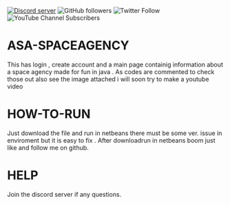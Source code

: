  <a href="https://discord.gg/uxZSS9HavF"><img src="https://img.shields.io/discord/766634629657919512?color=5865F2&logo=discord&logoColor=white" alt="Discord server" /></a>
![GitHub followers](https://img.shields.io/github/followers/katochayush?style=social)
![Twitter Follow](https://img.shields.io/twitter/follow/AYUSHKATOCH12?style=social)
![YouTube Channel Subscribers](https://img.shields.io/youtube/channel/subscribers/UCFhFdoMvHFGS7kpKZ3vC5ig?style=social)
# ASA-SPACEAGENCY
This has login , create account and a main page containig information about a space agency made for fun in java . As codes are commented to check those out also
see the image attached i will soon try to make a youtube video

# HOW-TO-RUN
Just download the file and run in netbeans there must be some ver. issue in enviroment but it is easy to fix . After downloadrun in netbeans boom just like and follow me on github.

# HELP
Join the discord server if any questions.
